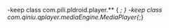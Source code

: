 -keep class com.pili.pldroid.player.** { *; }
-keep class com.qiniu.qplayer.mediaEngine.MediaPlayer{*;}

